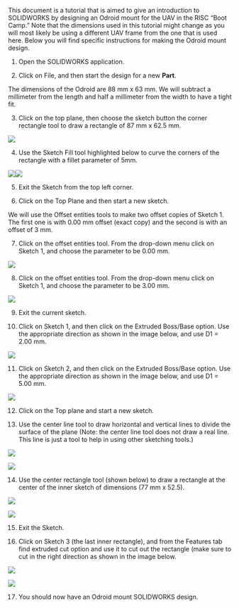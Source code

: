 This document is a tutorial that is aimed to give an introduction to SOLIDWORKS by designing an Odroid mount for the UAV in the RISC “Boot Camp.” Note that the dimensions used in this tutorial might change as you will most likely be using a different UAV frame from the one that is used here. Below you will find specific instructions for making the Odroid mount design. 

1. Open the SOLIDWORKS application.

2. Click on File, and then start the design for a new **Part**.

The dimensions of the Odroid are 88 mm x 63 mm. We will subtract a millimeter from the length and half a millimeter from the width to have a tight fit.

3. Click on the top plane, then choose the sketch button the corner rectangle tool to draw a rectangle of 87 mm x 62.5 mm.

![](https://lh6.googleusercontent.com/XiRrS6ATxh0JEM1guNXLo5dKwWwaGqRd3fIP_mpoRUoo_2SMwFk0XA-uKx-SeDVCBMM8xzO3KHY1QFtBhf_F6zM319VVMrHm2bOnUYInFhztwdMG-Go4465fzk7VqDxM0K37HX-EB_tbGrj5aA)

4. Use the Sketch Fill tool highlighted below to curve the corners of the rectangle with a fillet parameter of 5mm.

![](https://lh4.googleusercontent.com/_9SI0e98-aODjNAc4ooqVSdcgIzgTR3sW9iUMi8QJa6sqqHWzzhjj2utZGwqDXsZbUv90kqEZuXJji0g3m9d0rrD5pu2-i1U_k7DDVMEkSphcebFD5uyVH4feH6njSyOT6K3Rs-bML7FazlKDQ)![](https://lh5.googleusercontent.com/qzHcNNM1UzVRG4t4FCWEQZzQ7sS4DwDy9OpwGEx8erMILsyMRwQ4Ota2fIOLfIvbyVoNb5Pf7G4CTvKcIvHhLQwl1jMuRIHBrrtC_gxSGTqSGfQ6K_f-CZiJiX-mVPLU-FrWkxs-KPzWWVC9qw)

5. Exit the Sketch from the top left corner.

6. Click on the Top Plane and then start a new sketch.

We will use the Offset entities tools to make two offset copies of Sketch 1. The first one is with 0.00 mm offset \(exact copy\) and the second is with an offset of 3 mm.

7. Click on the offset entities tool. From the drop-down menu click on Sketch 1, and choose the parameter to be 0.00 mm.

![](https://lh3.googleusercontent.com/g15mM6Po2htGj_bwvd2isMtUqQgZDAjyz1TJdwaL2kobqntzZKxsvXLtM9DMHgtRSc65mvrsB93rVQqICTMnxfIeshAeAsHiSLJ6E4t7IyVUS_nvJ2Uz2t9ezwfGd0xE0d9Td2qZ-QXuJ62q6Q)

8. Click on the offset entities tool. From the drop-down menu click on Sketch 1, and choose the parameter to be 3.00 mm.

![](https://lh4.googleusercontent.com/ZLbDpwxKGNRtmHG3vnlv4YYgNmWzEj1nA3FAihwXIPmcwK4pIrpopB1TE1-iSht3UEjee5eh9rMzjPzJxiW8WylxVxaSWmimO0CvUKTwFAo-qDYrdX1tk-GVnK1Y7nHg1kuPHWrgzRn3u7sKnw)

9. Exit the current sketch.

10. Click on Sketch 1, and then click on the Extruded Boss/Base option. Use the appropriate direction as shown in the image below, and use D1 = 2.00 mm.

![](https://lh3.googleusercontent.com/PeGonUciSQVU3_qQZvdKdSI_jwKmjb0TjyeMPe5YbcZ6_0M8zd30vU-btZpF4XAPBA_79X8noRSF5aGbTqMyF4jhssLZa1Kh5lXV1zjtif60Tf55k-q9fyZFunHcvZUW_z6YhI0zmvwYnj6Frw)

11. Click on Sketch 2, and then click on the Extruded Boss/Base option. Use the appropriate direction as shown in the image below, and use D1 = 5.00 mm.

![](https://lh3.googleusercontent.com/4YCuLIGUU_37cKt-uK11ffYXuimk55XAaAfskBlZRwhN-Ivx4Z80-L3S6TIQ_SQXWvqnY8YJwcYHgCW9jYmZM6qva93xgc95SRdiWdgbjXD0VvP2j4ZVQDSFyIJoQdzlkLydLOmPDzfvOt7Plg)

12. Click on the Top plane and start a new sketch.

13. Use the center line tool to draw horizontal and vertical lines to divide the surface of the plane \(Note: the center line tool does not draw a real line. This line is just a tool to help in using other sketching tools.\)

![](https://lh3.googleusercontent.com/6saskKiyoQ4PpICGvIQMoL4g-y2Iv2W8lqK-bxYeVFbESFCGGMYra-YNwcAmk_Xc3HQOJpxfrXSVoefPdcDTxAVVRrEP_GExcEH-8XCHk2AHUG5JSB2eHieSN2EjrKr74rjHWrRBZBaxuMIT7Q)

![](https://lh5.googleusercontent.com/SBm787_xrrf8trsLVkvhVn8KJYfJUa1gXEgfV_XAW4BRiNVkuNayxj_slWbLOGrPCkSpW28LgWg5O_735g1cOHnaFbcTReHXyUqC_IVcCbX74uAplBeFpNajiJDZrNq25wA65_pircq0OTKKJQ)

14. Use the center rectangle tool \(shown below\) to draw a rectangle at the center of the inner sketch of dimensions \(77 mm x 52.5\).

![](https://lh3.googleusercontent.com/_YNBf0hHFyUZzIkbibxY_KKlPDZpUhI2ACbRTdeUoO1bkkUp_V5ZRUupM5vpPO_p5D9zjg22ZYaxZCR4gjgdqzxXhqEicFdKdrOqnvIW4whd-QGtgliRMNGU2RK5Y6z62SWjG3Sbk54AI-BcQg)

![](https://lh3.googleusercontent.com/zxGTu8OlnCSI34ufAj4T9X6CUNHT1br2copu2ZfAYfvHyX9BxdIAPEIkH2ODleSrvW3CB2ZeRQPdOjPsFOXdKkzxwM2junSzM44jEBw_XuOYadtrbmk7KZS1cc2_tszYvYm14QVnBj2VMs5r4g)

15. Exit the Sketch.

16. Click on Sketch 3 \(the last inner rectangle\), and from the Features tab find extruded cut option and use it to cut out the rectangle \(make sure to cut in the right direction as shown in the image below.

![](https://lh5.googleusercontent.com/IfTIHS2t2MzvGn4EOMJxu_w0yuyoStTP7D2ItYH8SRbqnjOCP_FjVwjroQgpq1vBFp4zk0qPL6_ZrjTtLNcnvnUJ9ZM2D0lMyws5ze9LLHVmZp7L5T9K2ZM8EGn8P23GjqvNyK6fmWtrJAHVow)

![](https://lh6.googleusercontent.com/wab3p4CglKpEmR312iHEQp4NISZBkTGIDiaN-HrCj4llN_Oonj2r4OeMXuoYbOCmy43ic2GofX8Et6kT84oLEKlQOWYj7IRjzw9druW9Tu5sWWgcsinZiC-ZJ4RP7zxZKJCoCgTGAcsSFbk3kA)

17. You should now have an Odroid mount SOLIDWORKS design.

 

 

